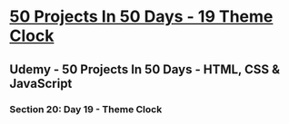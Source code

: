 # [50 Projects In 50 Days - 19 Theme Clock](https://arpadgbondor.github.io/50_Projects_In_50_Days-19_Theme_Clock/)

## Udemy - 50 Projects In 50 Days - HTML, CSS & JavaScript
### Section 20: Day 19 - Theme Clock
